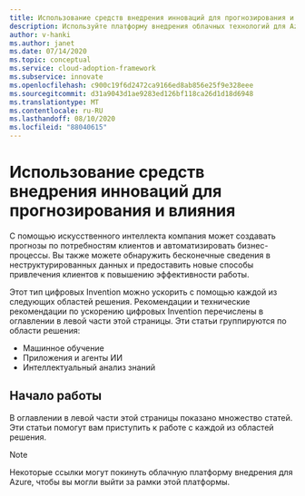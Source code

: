 ```yaml
---
title: Использование средств внедрения инноваций для прогнозирования и влияния
description: Используйте платформу внедрения облачных технологий для Azure, чтобы найти средства аналитики, помогающие обнаруживать закономерности, объединять прогнозы и влиять на поведение клиентов.
author: v-hanki
ms.author: janet
ms.date: 07/14/2020
ms.topic: conceptual
ms.service: cloud-adoption-framework
ms.subservice: innovate
ms.openlocfilehash: c900c19f6d2472ca9166ed8ab856e25f9e328eee
ms.sourcegitcommit: d31a9043d1ae9283ed126bf118ca26d1d18d6948
ms.translationtype: MT
ms.contentlocale: ru-RU
ms.lasthandoff: 08/10/2020
ms.locfileid: "88040615"
---
```

# <a name="use-innovation-tools-to-predict-and-influence"></a>Использование средств внедрения инноваций для прогнозирования и влияния

С помощью искусственного интеллекта компания может создавать прогнозы по потребностям клиентов и автоматизировать бизнес-процессы. Вы также можете обнаружить бесконечные сведения в неструктурированных данных и предоставить новые способы привлечения клиентов к повышению эффективности работы.

Этот тип цифровых Invention можно ускорить с помощью каждой из следующих областей решения. Рекомендации и технические рекомендации по ускорению цифровых Invention перечислены в оглавлении в левой части этой страницы. Эти статьи группируются по области решения:

- Машинное обучение
- Приложения и агенты ИИ
- Интеллектуальный анализ знаний

## <a name="get-started"></a>Начало работы

В оглавлении в левой части этой страницы показано множество статей. Эти статьи помогут вам приступить к работе с каждой из областей решения.

> [!NOTE]
> Некоторые ссылки могут покинуть облачную платформу внедрения для Azure, чтобы вы могли выйти за рамки этой платформы.
